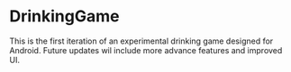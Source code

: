 # DrinkingGame
This is the first iteration of an experimental drinking game designed for Android. Future updates wil include more advance features and improved UI. 
